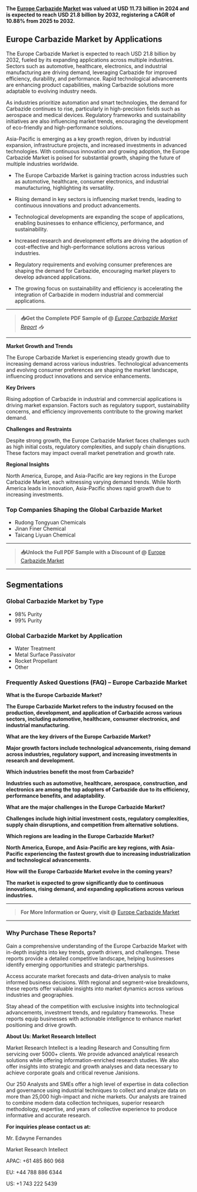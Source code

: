 <p><strong>The <a href="https://www.marketresearchintellect.com/download-sample/?rid=1037894&amp;utm_source=Pulse-April-Europe&amp;utm_medium=852">Europe Carbazide Market</a> was valued at USD 11.73 billion in 2024 and is expected to reach USD 21.8 billion by 2032, registering a CAGR of 10.88% from 2025 to 2032.</strong></p><h2>Europe Carbazide Market by Applications&nbsp;</h2><p><p>The Europe Carbazide Market is expected to reach USD 21.8 billion by 2032, fueled by its expanding applications across multiple industries. Sectors such as automotive, healthcare, electronics, and industrial manufacturing are driving demand, leveraging Carbazide for improved efficiency, durability, and performance. Rapid technological advancements are enhancing product capabilities, making Carbazide solutions more adaptable to evolving industry needs.</p><p>As industries prioritize automation and smart technologies, the demand for Carbazide continues to rise, particularly in high-precision fields such as aerospace and medical devices. Regulatory frameworks and sustainability initiatives are also influencing market trends, encouraging the development of eco-friendly and high-performance solutions.</p><p>Asia-Pacific is emerging as a key growth region, driven by industrial expansion, infrastructure projects, and increased investments in advanced technologies. With continuous innovation and growing adoption, the Europe Carbazide Market is poised for substantial growth, shaping the future of multiple industries worldwide.</p></p><ul><li><p>The Europe Carbazide Market is gaining traction across industries such as automotive, healthcare, consumer electronics, and industrial manufacturing, highlighting its versatility.</p></li><li><p>Rising demand in key sectors is influencing market trends, leading to continuous innovations and product advancements.</p></li><li><p>Technological developments are expanding the scope of applications, enabling businesses to enhance efficiency, performance, and sustainability.</p></li><li><p>Increased research and development efforts are driving the adoption of cost-effective and high-performance solutions across various industries.</p></li><li><p>Regulatory requirements and evolving consumer preferences are shaping the demand for Carbazide, encouraging market players to develop advanced applications.</p></li><li><p>The growing focus on sustainability and efficiency is accelerating the integration of Carbazide in modern industrial and commercial applications.</p></li></ul><hr /><blockquote><p><strong><span class="font-[700]">📥Get the Complete PDF Sample of @ </span></strong><em><span class="font-[700]"><a href="https://www.marketresearchintellect.com/download-sample/?rid=1037894&amp;utm_source=Pulse-April-Europe&amp;utm_medium=852" target="_blank" data-tracking-control-name="article-ssr-frontend-pulse_little-text-block" data-tracking-will-navigate="" data-test-link="">Europe Carbazide Market Report</a>&nbsp;📥</span></em></p></blockquote><hr /><p class="" data-start="77" data-end="360"><strong data-start="77" data-end="105">Market Growth and Trends</strong></p><p class="" data-start="77" data-end="360">The Europe Carbazide Market is experiencing steady growth due to increasing demand across various industries. Technological advancements and evolving consumer preferences are shaping the market landscape, influencing product innovations and service enhancements.</p><p class="" data-start="362" data-end="606"><strong data-start="362" data-end="377">Key Drivers</strong></p><p class="" data-start="362" data-end="606">Rising adoption of Carbazide in industrial and commercial applications is driving market expansion. Factors such as regulatory support, sustainability concerns, and efficiency improvements contribute to the growing market demand.</p><p class="" data-start="608" data-end="849"><strong data-start="608" data-end="637">Challenges and Restraints</strong></p><p class="" data-start="608" data-end="849">Despite strong growth, the Europe Carbazide Market faces challenges such as high initial costs, regulatory complexities, and supply chain disruptions. These factors may impact overall market penetration and growth rate.</p><p class="" data-start="851" data-end="1095"><strong data-start="851" data-end="872">Regional Insights</strong></p><p class="" data-start="851" data-end="1095">North America, Europe, and Asia-Pacific are key regions in the Europe Carbazide Market, each witnessing varying demand trends. While North America leads in innovation, Asia-Pacific shows rapid growth due to increasing investments.</p><p><h3>Top Companies Shaping the Global Carbazide Market </h3><ul><li>Rudong Tongyuan Chemicals</li><li>Jinan Finer Chemical</li><li>Taicang Liyuan Chemical</li></ul></p><hr /><blockquote><p><strong>📥Unlock the Full PDF Sample with a Discount of @</strong> <a href="https://www.marketresearchintellect.com/ask-for-discount/?rid=1037894&amp;utm_source=Pulse-April-Europe&amp;utm_medium=852">Europe Carbazide Market</a></p></blockquote><hr /><p><h2>Segmentations</h2><h3>Global Carbazide Market by Type</h3><ul><li>98% Purity</li><li>99% Purity</li></ul><h3>Global Carbazide Market by Application</h3><ul><li>Water Treatment</li><li>Metal Surface Passivator</li><li>Rocket Propellant</li><li>Other</li></ul></p><h3><strong>Frequently Asked Questions (FAQ) &ndash; Europe Carbazide Market</strong></h3><p><strong>What is the Europe Carbazide Market?</strong></p><p><strong>The Europe Carbazide Market refers to the industry focused on the production, development, and application of Carbazide across various sectors, including automotive, healthcare, consumer electronics, and industrial manufacturing.</strong></p><p><strong>What are the key drivers of the Europe Carbazide Market?</strong></p><p><strong>Major growth factors include technological advancements, rising demand across industries, regulatory support, and increasing investments in research and development.</strong></p><p><strong>Which industries benefit the most from Carbazide?</strong></p><p><strong>Industries such as automotive, healthcare, aerospace, construction, and electronics are among the top adopters of Carbazide due to its efficiency, performance benefits, and adaptability.</strong></p><p><strong>What are the major challenges in the Europe Carbazide Market?</strong></p><p><strong>Challenges include high initial investment costs, regulatory complexities, supply chain disruptions, and competition from alternative solutions.</strong></p><p><strong>Which regions are leading in the Europe Carbazide Market?</strong></p><p><strong>North America, Europe, and Asia-Pacific are key regions, with Asia-Pacific experiencing the fastest growth due to increasing industrialization and technological advancements.</strong></p><p><strong>How will the Europe Carbazide Market evolve in the coming years?</strong></p><p><strong>The market is expected to grow significantly due to continuous innovations, rising demand, and expanding applications across various industries.</strong></p><hr /><blockquote><p><span class="font-[700]"><strong>For More Information or Query, visit&nbsp;@</strong>&nbsp;</span><span class="font-[700]"><a href="https://www.marketresearchintellect.com/product/carbazide-market/?utm_source=Linkedin&utm_medium=852" target="_blank" data-tracking-control-name="article-ssr-frontend-pulse_little-text-block" data-tracking-will-navigate="" data-test-link="">Europe Carbazide Market</a></span></p></blockquote><hr /><h3><strong data-start="0" data-end="31">Why Purchase These Reports?</strong></h3><p class="" data-start="35" data-end="297">Gain a comprehensive understanding of the Europe Carbazide Market with in-depth insights into key trends, growth drivers, and challenges. These reports provide a detailed competitive landscape, helping businesses identify emerging opportunities and strategic partnerships.</p><p class="" data-start="299" data-end="540">Access accurate market forecasts and data-driven analysis to make informed business decisions. With regional and segment-wise breakdowns, these reports offer valuable insights into market dynamics across various industries and geographies.</p><p class="" data-start="542" data-end="784">Stay ahead of the competition with exclusive insights into technological advancements, investment trends, and regulatory frameworks. These reports equip businesses with actionable intelligence to enhance market positioning and drive growth.</p><p><strong><span class="font-[700]">About Us: Market Research Intellect</span></strong></p><p><span class="">Market Research Intellect is a leading Research and Consulting firm servicing over 5000+ clients. We provide advanced analytical research solutions while offering information-enriched research studies.&nbsp;</span>We also offer insights into strategic and growth analyses and data necessary to achieve corporate goals and critical revenue Janisions.</p><p><span class="">Our 250 Analysts and SMEs offer a high level of expertise in data collection and governance using industrial techniques to collect and analyze data on more than 25,000 high-impact and niche markets. Our analysts are trained to combine modern data collection techniques, superior research methodology, expertise, and years of collective experience to produce informative and accurate research.</span></p><p><strong>For inquiries please contact us at:</strong></p><p>Mr. Edwyne Fernandes</p><p>Market Research Intellect</p><p>APAC: +61 485 860 968</p><p>EU: +44 788 886 6344</p><p>US: +1 743 222 5439</p>